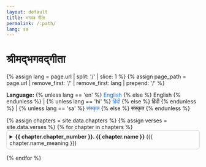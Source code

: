 ```yaml
---
layout: default
title: भगवद गीता
permalink: /:path/
lang: sa
---
```


<h1>श्रीमद्भगवद्गीता</h1>

<!-- Language switch -->

{% assign lang = page.url | split: '/' | slice: 1 %} {% assign page_path =
page.url | remove_first: '/' | remove_first: lang | prepend: '/' %}

<p>
  <strong>Language:</strong>
  {% unless lang == 'en' %}
    <a href="{{ site.baseurl }}/en">English</a>
  {% else %}
    English
  {% endunless %} |
  {% unless lang == 'hi' %}
    <a href="{{ site.baseurl }}/hi">हिंदी</a>
  {% else %}
    हिंदी
  {% endunless %} |
  {% unless lang == 'sa' %}
    <a href="{{ site.baseurl }}/sa">संस्कृत</a>
  {% else %}
    संस्कृत
  {% endunless %}
</p>

<!-- Chapters -->

<div class="chapters-list">
  {% assign chapters = site.data.chapters %} {% assign verses = site.data.verses
  %} {% for chapter in chapters %}
  <details class="chapter-dropdown">
    <summary>
      <strong>{{ chapter.chapter_number }}. {{ chapter.name }}</strong>
      ({{ chapter.name_meaning }})
    </summary>
    <div class="chapter-summary">
      <p>{{ chapter.chapter_summary_hindi }}</p>
    </div>

    <ul class="verses-list">
      {% for verse in verses %} {% if verse.chapter_id == chapter.id %}
      <li>
      Verse {{ verse.verse_number }}: {{ verse.text }}

      </li>
      {% endif %} {% endfor %}
    </ul>

  </details>
  {% endfor %}
</div>

<style>
  .chapter-dropdown {
    margin-bottom: 1em;
    border: 1px solid #ccc;
    padding: 0.5em;
    border-radius: 6px;
  }

  .chapter-summary {
    margin-top: 0.5em;
    font-style: italic;
    color: #555;
  }

  .verses-list {
    margin-top: 1em;
    padding-left: 1em;
  }

  .verses-list li {
    margin-bottom: 0.4em;
  }

  a {
    text-decoration: none;
    color: #1a73e8;
  }

  a:hover {
    text-decoration: underline;
  }
</style>
